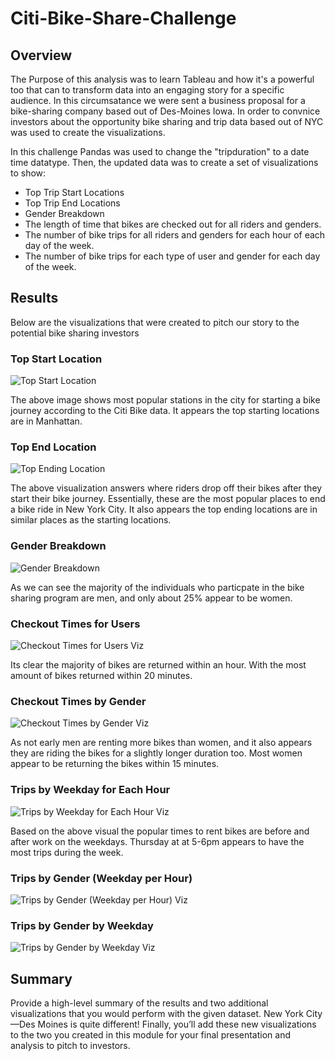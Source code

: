 # Citi-Bike-Share-Challenge

## Overview 

The Purpose of this analysis was to learn Tableau and how it's a powerful too that can to transform data into an engaging story for a specific audience. In this circumsatance we were sent a business proposal for a bike-sharing company based out of Des-Moines Iowa. In order to convnice investors about the opportunity bike sharing and trip data based out of NYC was used to create the visualizations. 

In this challenge Pandas was used to change the "tripduration" to a date time datatype. Then, the updated data was to create a set of visualizations to show:

- Top Trip Start Locations
- Top Trip End Locations
- Gender Breakdown 
- The length of time that bikes are checked out for all riders and genders.
- The number of bike trips for all riders and genders for each hour of each day of the week.
- The number of bike trips for each type of user and gender for each day of the week.

## Results 

Below are the visualizations that were created to pitch our story to the potential bike sharing investors

### Top Start Location
![Top Start Location](https://user-images.githubusercontent.com/112028534/209243721-508400ed-d2ec-41f2-8685-6d3e3320ac61.PNG)

The above image shows most popular stations in the city for starting a bike journey according to the Citi Bike data. It appears the top starting locations are in Manhattan. 

### Top End Location 
![Top Ending Location](https://user-images.githubusercontent.com/112028534/209243345-af31dbba-4cd1-47af-a392-4d3ea9f3e33c.PNG)

The above visualization answers where riders drop off their bikes after they start their bike journey. Essentially, these are the most popular places to end a bike ride in New York City. It also appears the top ending locations are in similar places as the starting locations.

### Gender Breakdown
![Gender Breakdown](https://user-images.githubusercontent.com/112028534/209243351-0405d919-5144-45e6-a63e-83d316226bcc.PNG)

As we can see the majority of the individuals who particpate in the bike sharing program are men, and only about 25% appear to be women. 

### Checkout Times for Users
![Checkout Times for Users Viz](https://user-images.githubusercontent.com/112028534/209243370-da27e0ac-c3b0-4c07-b5a5-f70a9b42f913.PNG)

Its clear the majority of bikes are returned within an hour. With the most amount of bikes returned within 20 minutes.

### Checkout Times by Gender
![Checkout Times by Gender Viz](https://user-images.githubusercontent.com/112028534/209243366-be308cd1-36d7-40e2-9969-08d2a7fb4e60.PNG)

As not early men are renting more bikes than women, and it also appears they are riding the bikes for a slightly longer duration too. Most women appear to be returning the bikes within 15 minutes.

### Trips by Weekday for Each Hour
![Trips by Weekday for Each Hour Viz](https://user-images.githubusercontent.com/112028534/209248086-5c5cdb7e-89a8-4309-98e6-405bc229d1ef.PNG)

Based on the above visual the popular times to rent bikes are before and after work on the weekdays. Thursday at at 5-6pm appears to have the most trips during the week.

### Trips by Gender (Weekday per Hour)
![Trips by Gender (Weekday per Hour) Viz](https://user-images.githubusercontent.com/112028534/209248515-4496036e-ca3e-4605-862d-72d613d5ab15.PNG)



### Trips by Gender by Weekday
![Trips by Gender by Weekday Viz](https://user-images.githubusercontent.com/112028534/209248537-5167fe48-cdbb-44c8-9e94-80e61d30a5ed.PNG)



## Summary 
Provide a high-level summary of the results and two additional visualizations that you would perform with the given dataset. New York City—Des Moines is quite different! Finally, you’ll add these new visualizations to the two you created in this module for your final presentation and analysis to pitch to investors.
